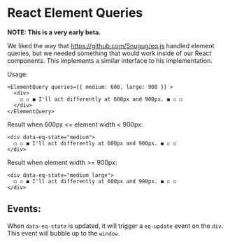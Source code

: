 # React Element Queries

__NOTE: This is a very early beta.__

We liked the way that https://github.com/Snugug/eq.js handled element queries, but we needed something that would work inside of our React components. This implements a similar interface to his implementation.

Usage:
```
<ElementQuery queries={{ medium: 600, large: 900 }} >
  <div>
    ◻️ ◽️ ◼︎ I'll act differently at 600px and 900px. ◼︎ ◽️ ◻️
  </div>
</ElementQuery>
```

Result when 600px <= element width < 900px:
```
<div data-eq-state="medium">
  ◻️ ◽️ ◼︎ I'll act differently at 600px and 900px. ◼︎ ◽️ ◻️
</div>
```

Result when element width >= 900px:
```
<div data-eq-state="medium large">
  ◻️ ◽️ ◼︎ I'll act differently at 600px and 900px. ◼︎ ◽️ ◻️
</div>
```

## Events:

When `data-eq-state` is updated, it will trigger a `eq-update` event on the `div`. This event will bubble up to the `window`.
